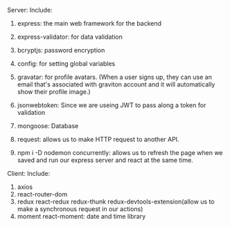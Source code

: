 Server:
Include:

1. express: the main web framework for the backend
2. express-validator: for data validation
3. bcryptjs: password encryption
4. config: for setting global variables
5. gravatar: for profile avatars. (When a user signs up, they can use an email that's associated with graviton account and it will automatically show their profile image.)
6. jsonwebtoken: Since we are useing JWT to pass along a token for validation
7. mongoose: Database
8. request: allows us to make HTTP request to another API.

9. npm i -D nodemon concurrently: allows us to refresh the page when we saved and run our express server and react at the same time.

Client:
Include:

1. axios
2. react-router-dom
3. redux react-redux redux-thunk redux-devtools-extension(allow us to make a synchronous request in our actions)
4. moment react-moment: date and time library
